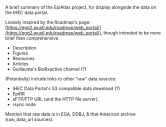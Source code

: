 A brief summary of the EpiAtlas project, for display alongside the data on the IHEC data portal.

Loosely inspired by the Roadmap's page: [https://egg2.wustl.edu/roadmap/web_portal/](https://egg2.wustl.edu/roadmap/web_portal/), though intended to be more brief than comprehensive.

* Description
* Figures
* Resources
* Articles
* Guillaume's BioRxactive channel (?)

(Potentially) include links to other "raw" data sources:
* IHEC Data Portal's S3 compatible data download (?)
* EpiRR
* sFTP/FTP URL (and the HTTP file server).
* rsync node

Mention that raw data is in EGA, DDBJ, & that American archive (raw_data_url sources).
